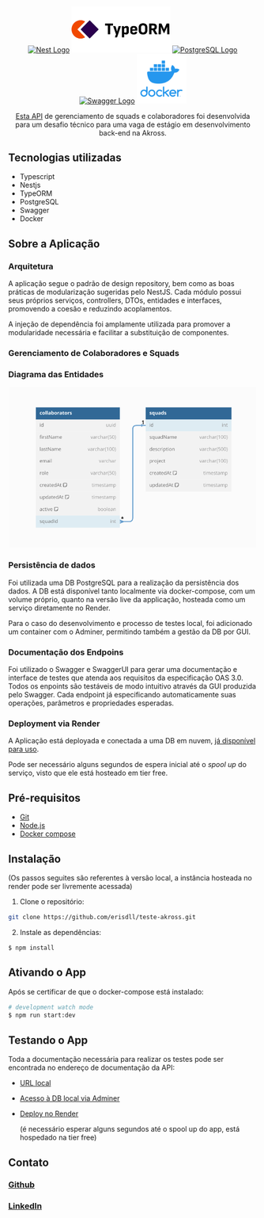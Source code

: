 <p align="center">
  <a href="http://nestjs.com/" target="blank"><img src="https://nestjs.com/img/logo-small.svg" width="100" alt="Nest Logo" /></a>
  <a href="https://typeorm.io/" target="blank"><img src="https://github.com/typeorm/typeorm/raw/master/resources/logo_big.png" width="200" alt="TypeORM Logo" /></a>
  <a href="https://www.postgresql.org/" target="blank"><img src="https://www.postgresql.org/media/img/about/press/elephant.png" width="100" alt="PostgreSQL Logo" /></a>
  <a href="https://swagger.io/" target="blank"><img src="https://upload.wikimedia.org/wikipedia/commons/a/ab/Swagger-logo.png" width="100" alt="Swagger Logo" /></a>
  <a href="https://www.docker.com/" target="blank"><img src="./assets/dockerlogo.png" height="100" alt="Docker Logo" /></a>
</p>


  <p align="center"><a href="https://akross-test.onrender.com/api" target="_blank">Esta API</a> de gerenciamento de squads e colaboradores foi desenvolvida para um desafio técnico para uma vaga de estágio em desenvolvimento back-end na Akross.</p>

## Tecnologias utilizadas
- Typescript
- Nestjs
- TypeORM
- PostgreSQL
- Swagger
- Docker

## Sobre a Aplicação

### Arquitetura

  A aplicação segue o padrão de design repository, bem como as boas práticas de modularização sugeridas pelo NestJS. Cada módulo possui seus próprios serviços, controllers, DTOs, entidades e interfaces, promovendo a coesão e reduzindo acoplamentos.
  
  A injeção de dependência foi amplamente utilizada para promover a modularidade necessária e facilitar a substituição de componentes.

### Gerenciamento de Colaboradores e Squads

### Diagrama das Entidades
<p align="center">
  <img src="./assets/DBDiagram.png" width="500" alt="Diagrama" /></a>
</p>

### Persistência de dados
  Foi utilizada uma DB PostgreSQL para a realização da persistência dos dados. A DB está disponível tanto localmente via docker-compose, com um volume próprio, quanto na versão live da applicação, hosteada como um serviço diretamente no Render.

  Para o caso do desenvolvimento e processo de testes local, foi adicionado um container com o Adminer, permitindo também a gestão da DB por GUI.

### Documentação dos Endpoins
  Foi utilizado o Swagger e SwaggerUI para gerar uma documentação e interface de testes que atenda aos requisitos da especificação OAS 3.0. Todos os enpoints são testáveis de modo intuitivo através da GUI produzida pelo Swagger. Cada endpoint já especificando automaticamente suas operações, parâmetros e propriedades esperadas.

### Deployment via Render
  A Aplicação está deployada e conectada a uma DB em nuvem, [já disponível para uso](https://akross-test.onrender.com/api).

  Pode ser necessário alguns segundos de espera inicial até o *spool up* do serviço, visto que ele está hosteado em tier free.

## Pré-requisitos
- [Git](https://git-scm.com/downloads)
- [Node.js](https://nodejs.org/en/download/current)
- [Docker compose](https://docs.docker.com/compose/install/)

## Instalação
(Os passos seguites são referentes à versão local, a instância hosteada no render pode ser livremente acessada)

1. Clone o repositório:
```bash
git clone https://github.com/erisdll/teste-akross.git
```
2. Instale as dependências:
```bash
$ npm install
```

## Ativando o App
Após se certificar de que o docker-compose está instalado:
```bash
# development watch mode
$ npm run start:dev
```
## Testando o App
Toda a documentação necessária para realizar os testes pode ser encontrada no endereço de documentação da API:

- [URL local](http://localhost:3000/api)
- [Acesso à DB local via Adminer](http://localhost:8080)
- [Deploy no Render](https://akross-test.onrender.com/api)

  (é necessário esperar alguns segundos
até o spool up do app, está hospedado na tier free)


## Contato

### [Github](https://github.com/erisdll)

### [LinkedIn](https://linkedin.com/in/erika-mello)
